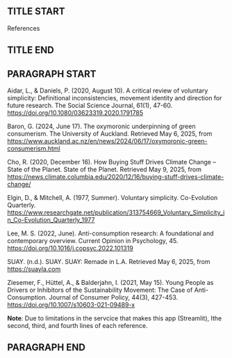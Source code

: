 ## TITLE START ##
References
## TITLE END ##

## PARAGRAPH START ##
Aidar, L., & Daniels, P. (2020, August 10). A critical review of voluntary simplicity:
  Definitional inconsistencies, movement identity and direction for future research. 
  The Social Science Journal, 61(1), 47-60.
  https://doi.org/10.1080/03623319.2020.1791785

Baron, G. (2024, June 17). The oxymoronic underpinning of green consumerism. The
  University of Auckland. Retrieved May 6, 2025, from
  https://www.auckland.ac.nz/en/news/2024/06/17/oxymoronic-green-consumerism.html

Cho, R. (2020, December 16). How Buying Stuff Drives Climate Change – State of the
  Planet. State of the Planet. Retrieved May 9, 2025, from
  https://news.climate.columbia.edu/2020/12/16/buying-stuff-drives-climate-change/

Elgin, D., & Mitchell, A. (1977, Summer). Voluntary simplicity. Co-Evolution Quarterly.
  https://www.researchgate.net/publication/313754669_Voluntary_Simplicity_in_Co-Evolution_Quarterly_1977

Lee, M. S. (2022, June). Anti-consumption research: A foundational and contemporary
  overview. Current Opinion in Psychology, 45.
  https://doi.org/10.1016/j.copsyc.2022.101319

SUAY. (n.d.). SUAY. SUAY: Remade in L.A. Retrieved May 6, 2025, from
  https://suayla.com

Ziesemer, F., Hüttel, A., & Balderjahn, I. (2021, May 15). Young People as Drivers or
  Inhibitors of the Sustainability Movement: The Case of Anti-Consumption.
  Journal of Consumer Policy, 44(3), 427-453.
  https://doi.org/10.1007/s10603-021-09489-x



**Note**: Due to limitations in the servcice that makes this app (Streamlit), Ithe second, third, and fourth lines of each reference. 
## PARAGRAPH END ##
